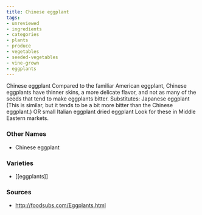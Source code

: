 ```yaml
---
title: Chinese eggplant
tags:
- unreviewed
- ingredients
- categories
- plants
- produce
- vegetables
- seeded-vegetables
- vine-grown
- eggplants
---
```

Chinese eggplant Compared to the familiar American eggplant, Chinese eggplants have thinner skins, a more delicate flavor, and not as many of the seeds that tend to make eggplants bitter. Substitutes: Japanese eggplant (This is similar, but it tends to be a bit more bitter than the Chinese eggplant.) OR small Italian eggplant dried eggplant Look for these in Middle Eastern markets.

### Other Names

* Chinese eggplant

### Varieties

* [[eggplants]]

### Sources
* http://foodsubs.com/Eggplants.html
